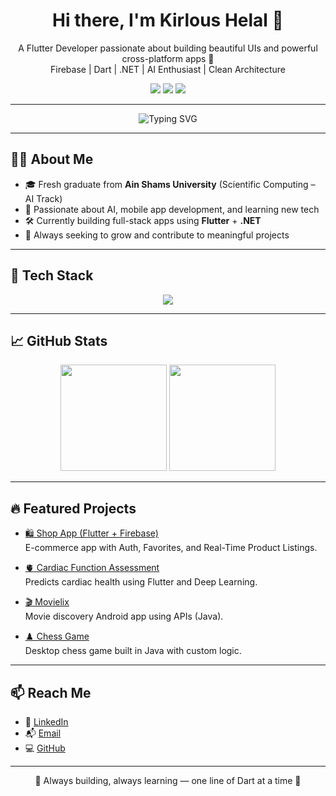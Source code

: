 <h1 align="center">Hi there, I'm Kirlous Helal 👋</h1>

<p align="center">
  A Flutter Developer passionate about building beautiful UIs and powerful cross-platform apps 💙  
  <br>
  Firebase | Dart | .NET | AI Enthusiast | Clean Architecture
</p>

<p align="center">
  <a href="mailto:kirlous.helal2@gmail.com"><img src="https://img.shields.io/badge/Gmail-D14836?style=flat-square&logo=gmail&logoColor=white" /></a>
  <a href="https://www.linkedin.com/in/kirlous-helal"><img src="https://img.shields.io/badge/LinkedIn-0077B5?style=flat-square&logo=linkedin&logoColor=white" /></a>
  <a href="https://github.com/kirlousHelal"><img src="https://img.shields.io/badge/GitHub-000?style=flat-square&logo=github&logoColor=white" /></a>
</p>

---

<p align="center">
  <img 
    src="https://readme-typing-svg.demolab.com?font=Fira+Code&weight=600&pause=1000&center=true&vCenter=true&multiline=true&width=435&height=80&lines=Flutter+Developer+💙;Backend+.NET+Explorer+⚙️;Always+Learning+New+Tech+🔥" 
    alt="Typing SVG" 
  />
</p>

---

## 👨‍💻 About Me

- 🎓 Fresh graduate from **Ain Shams University** (Scientific Computing – AI Track)
- 🧠 Passionate about AI, mobile app development, and learning new tech
- 🛠️ Currently building full-stack apps using **Flutter** + **.NET**
- 🎯 Always seeking to grow and contribute to meaningful projects

---

## 🚀 Tech Stack

<p align="center">
  <img src="https://skillicons.dev/icons?i=flutter,dart,firebase,docker,git,github,python,java,cs,visualstudio,vscode,linux,figma&theme=dark" />
</p>

---

## 📈 GitHub Stats

<p align="center">
  <img src="https://github-readme-stats.vercel.app/api?username=kirlousHelal&show_icons=true&theme=react" height="170" />
  <img src="https://github-readme-streak-stats.herokuapp.com?user=kirlousHelal&theme=react" height="170"/>
</p>

---

## 🔥 Featured Projects

- [🛍️ Shop App (Flutter + Firebase)](https://github.com/kirlousHelal/shop_app_flutter)  
  E-commerce app with Auth, Favorites, and Real-Time Product Listings.

- [🫀 Cardiac Function Assessment](https://github.com/kirlousHelal/Cardiac-Function-Assessment)  
  Predicts cardiac health using Flutter and Deep Learning.

- [🎬 Movielix](https://github.com/kirlousHelal/Movielix_Project)  
  Movie discovery Android app using APIs (Java).

- [♟️ Chess Game](https://github.com/kirlousHelal/Chess-Game)  
  Desktop chess game built in Java with custom logic.

---

## 📫 Reach Me

- 💼 [LinkedIn](https://www.linkedin.com/in/kirlous-helal)
- 📬 [Email](mailto:kirlous.helal2@gmail.com)
- 💻 [GitHub](https://github.com/kirlousHelal)

---

<p align="center">💙 Always building, always learning — one line of Dart at a time 💙</p>
